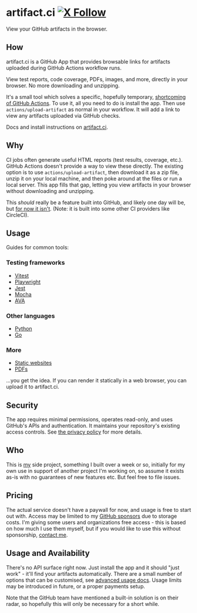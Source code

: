 # artifact.ci [![X Follow](https://img.shields.io/twitter/follow/mmkalmmkal)](https://x.com/mmkalmmkal)

<!-- codegen:start {preset: custom, source: ./scripts/codegen.cjs, export: generateReadme} -->
View your GitHub artifacts in the browser.

## How

artifact.ci is a GitHub App that provides browsable links for artifacts uploaded during GitHub Actions workflow runs.

View test reports, code coverage, PDFs, images, and more, directly in your browser. No more downloading and unzipping.

It's a small tool which solves a specific, hopefully temporary, [shortcoming of GitHub Actions](https://github.com/actions/upload-artifact/issues/14). To use it, all you need to do is install the app. Then use `actions/upload-artifact` as normal in your workflow. It will add a link to view any artifacts uploaded via GitHub checks.

Docs and install instructions on [artifact.ci](https://artifact.ci).

## Why

CI jobs often generate useful HTML reports (test results, coverage, etc.). GitHub Actions doesn't provide a way to view these directly. The existing option is to use `actions/upload-artifact`, then download it as a zip file, unzip it on your local machine, and then poke around at the files or run a local server. This app fills that gap, letting you view artifacts in your browser without downloading and unzipping.

This _should_ really be a feature built into GitHub, and likely one day will be, but [for now it isn't](https://github.com/actions/upload-artifact/issues/14). (Note: it is built into some other CI providers like CircleCI).

## Usage

Guides for common tools:

### Testing frameworks

- [Vitest](https://www.artifact.ci/recipes/testing/vitest)
- [Playwright](https://www.artifact.ci/recipes/testing/playwright)
- [Jest](https://www.artifact.ci/recipes/testing/jest)
- [Mocha](https://www.artifact.ci/recipes/testing/mocha)
- [AVA](https://www.artifact.ci/recipes/testing/ava)

### Other languages

- [Python](https://www.artifact.ci/recipes/other-languages/python)
- [Go](https://www.artifact.ci/recipes/other-languages/go)

### More

- [Static websites](https://www.artifact.ci/recipes/more/website)
- [PDFs](https://www.artifact.ci/recipes/more/pdf)

...you get the idea. If you can render it statically in a web browser, you can upload it to artifact.ci.

## Security

The app requires minimal permissions, operates read-only, and uses GitHub's APIs and authentication. It maintains your repository's existing access controls. See [the privacy policy](https://artifact.ci/legal/privacy) for more details.

## Who

This is [my](https://x.com/mmkalmmkal) side project, something I built over a week or so, initially for my own use in support of another project I'm working on, so assume it exists as-is with no guarantees of new features etc. But feel free to file issues.

## Pricing

The actual service doesn't have a paywall for now, and usage is free to start out with. Access may be limited to my [GitHub sponsors](https://github.com/sponsors/mmkal) due to storage costs. I'm giving some users and organizations free access - this is based on how much I use them myself, but if you would like to use this without sponsorship, [contact me](https://x.com/mmkalmmkal).

## Usage and Availability

There's no API surface right now. Just install the app and it should "just work" - it'll find your artifacts automatically. There are a small number of options that can be customised, see [advanced usage docs](https://www.artifact.ci/advanced). Usage limits may be introduced in future, or a proper payments setup.

Note that the GitHub team have mentioned a built-in solution is on their radar, so hopefully this will only be necessary for a short while.
<!-- codegen:end -->
